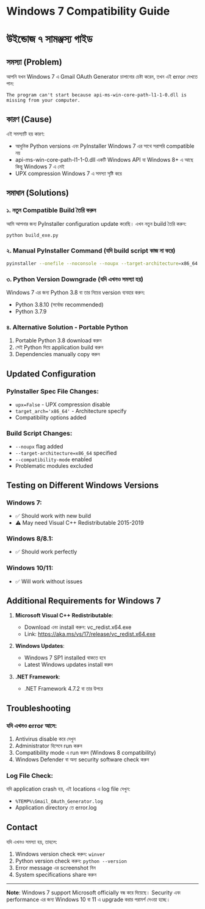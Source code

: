 # Windows 7 Compatibility Guide
# উইন্ডোজ ৭ সামঞ্জস্য গাইড

## সমস্যা (Problem)
আপনি যখন Windows 7 এ Gmail OAuth Generator চালানোর চেষ্টা করেন, তখন এই error দেখতে পান:
```
The program can't start because api-ms-win-core-path-l1-1-0.dll is missing from your computer.
```

## কারণ (Cause)
এই সমস্যাটি হয় কারণ:
- আধুনিক Python versions এবং PyInstaller Windows 7 এর সাথে সরাসরি compatible নয়
- api-ms-win-core-path-l1-1-0.dll একটি Windows API যা Windows 8+ এ আছে কিন্তু Windows 7 এ নেই
- UPX compression Windows 7 এ সমস্যা সৃষ্টি করে

## সমাধান (Solutions)

### ১. নতুন Compatible Build তৈরি করুন
আমি আপনার জন্য PyInstaller configuration update করেছি। এখন নতুন build তৈরি করুন:

```bash
python build_exe.py
```

### ২. Manual PyInstaller Command (যদি build script কাজ না করে)
```bash
pyinstaller --onefile --noconsole --noupx --target-architecture=x86_64 --exclude-module=_tkinter --exclude-module=tkinter.dnd --name=Gmail_OAuth_Generator main.py
```

### ৩. Python Version Downgrade (যদি এখনও সমস্যা হয়)
Windows 7 এর জন্য Python 3.8 বা তার নিচের version ব্যবহার করুন:
- Python 3.8.10 (সর্বোচ্চ recommended)
- Python 3.7.9

### ৪. Alternative Solution - Portable Python
1. Portable Python 3.8 download করুন
2. সেই Python দিয়ে application build করুন
3. Dependencies manually copy করুন

## Updated Configuration

### PyInstaller Spec File Changes:
- `upx=False` - UPX compression disable
- `target_arch='x86_64'` - Architecture specify
- Compatibility options added

### Build Script Changes:
- `--noupx` flag added
- `--target-architecture=x86_64` specified
- `--compatibility-mode` enabled
- Problematic modules excluded

## Testing on Different Windows Versions

### Windows 7:
- ✅ Should work with new build
- ⚠️ May need Visual C++ Redistributable 2015-2019

### Windows 8/8.1:
- ✅ Should work perfectly

### Windows 10/11:
- ✅ Will work without issues

## Additional Requirements for Windows 7

1. **Microsoft Visual C++ Redistributable**:
   - Download এবং install করুন: vc_redist.x64.exe
   - Link: https://aka.ms/vs/17/release/vc_redist.x64.exe

2. **Windows Updates**:
   - Windows 7 SP1 installed থাকতে হবে
   - Latest Windows updates install করুন

3. **.NET Framework**:
   - .NET Framework 4.7.2 বা তার উপরে

## Troubleshooting

### যদি এখনও error আসে:
1. Antivirus disable করে দেখুন
2. Administrator হিসেবে run করুন
3. Compatibility mode এ run করুন (Windows 8 compatibility)
4. Windows Defender বা অন্য security software check করুন

### Log File Check:
যদি application crash হয়, এই locations এ log file দেখুন:
- `%TEMP%\Gmail_OAuth_Generator.log`
- Application directory তে error.log

## Contact
যদি এখনও সমস্যা হয়, তাহলে:
1. Windows version check করুন: `winver`
2. Python version check করুন: `python --version`
3. Error message এর screenshot নিন
4. System specifications share করুন

---

**Note**: Windows 7 support Microsoft officially বন্ধ করে দিয়েছে। Security এবং performance এর জন্য Windows 10 বা 11 এ upgrade করার পরামর্শ দেওয়া হচ্ছে।